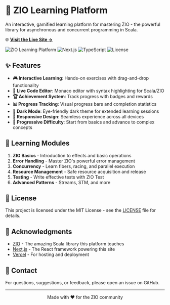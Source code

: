 # 🎯 ZIO Learning Platform

An interactive, gamified learning platform for mastering ZIO - the powerful library for asynchronous and concurrent programming in Scala.

🌐 **[Visit the Live Site →](https://sderosiaux.github.io/zio-story)**

![ZIO Learning Platform](https://img.shields.io/badge/ZIO-Learning%20Platform-blue)
![Next.js](https://img.shields.io/badge/Next.js-15.4-black)
![TypeScript](https://img.shields.io/badge/TypeScript-5.0-blue)
![License](https://img.shields.io/badge/license-MIT-green)

## ✨ Features

- **🎮 Interactive Learning**: Hands-on exercises with drag-and-drop functionality
- **📝 Live Code Editor**: Monaco editor with syntax highlighting for Scala/ZIO
- **🏆 Achievement System**: Track progress with badges and rewards
- **📊 Progress Tracking**: Visual progress bars and completion statistics
- **🌙 Dark Mode**: Eye-friendly dark theme for extended learning sessions
- **📱 Responsive Design**: Seamless experience across all devices
- **🚀 Progressive Difficulty**: Start from basics and advance to complex concepts

## 🎯 Learning Modules

1. **ZIO Basics** - Introduction to effects and basic operations
2. **Error Handling** - Master ZIO's powerful error management
3. **Concurrency** - Learn fibers, racing, and parallel execution
4. **Resource Management** - Safe resource acquisition and release
5. **Testing** - Write effective tests with ZIO Test
6. **Advanced Patterns** - Streams, STM, and more

## 📝 License

This project is licensed under the MIT License - see the [LICENSE](LICENSE) file for details.

## 🙏 Acknowledgments

- [ZIO](https://zio.dev/) - The amazing Scala library this platform teaches
- [Next.js](https://nextjs.org/) - The React framework powering this site
- [Vercel](https://vercel.com/) - For hosting and deployment

## 📧 Contact

For questions, suggestions, or feedback, please open an issue on GitHub.

---

<p align="center">Made with ❤️ for the ZIO community</p>
